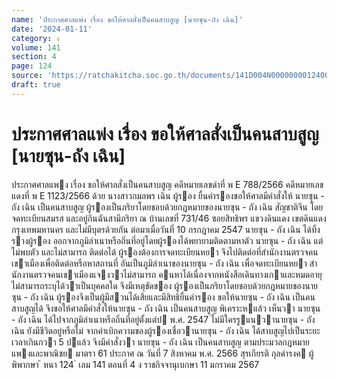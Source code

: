 ```yaml
---
name: 'ประกาศศาลแพ่ง เรื่อง ขอให้ศาลสั่งเป็นคนสาบสูญ [นายซุน-ถัง เฉิน]'
date: '2024-01-11'
category: ง
volume: 141
section: 4
page: 124
source: 'https://ratchakitcha.soc.go.th/documents/141D004N0000000012400.pdf'
draft: true
---
```


# ประกาศศาลแพ่ง เรื่อง ขอให้ศาลสั่งเป็นคนสาบสูญ [นายซุน-ถัง เฉิน]

ประกาศศาลแพง เรื่อง ขอให้ศาลสั่งเป็นคนสาบสูญ คดีหมายเลขดําที่ พ E 788/2566 คดีหมายเลขแดงที่ พ E 1123/2566 ด้วย นางสาวกมลพร เฉิน ผู้รอง ยื่นคํารองขอให้ศาลมีคําสั่งให้ นายซุน - ถัง เฉิน เป็นคนสาบสูญ ผู้รองเป็นภริยาโดยชอบด้วยกฎหมายของนายซุน - ถัง เฉิน สัญชาติจีน โดยจดทะเบียนสมรส และอยู่กินฉันสามีภริยา ณ บ้านเลขที่ 731/46 ซอยสิทธิพร แขวงดินแดง เขตดินแดง กรุงเทพมหานคร และไม่มีบุตรด้วยกัน ต่อมาเมื่อวันที่ 10 กรกฎาคม 2547 นายซุน - ถัง เฉิน ได้ทิ้งรางผู้รอง ออกจากภูมิลําเนาหรือถิ่นที่อยู่โดยผู้รองได้พยายามติดตามหาตัว นายซุน - ถัง เฉิน แต่ไม่พบตัว และไม่สามารถ ติดต่อได้ ผู้รองต้องการจดทะเบียนหยา จึงไปติดต่อที่สํานักงานตรวจคนเขาเมืองเพื่อติดต่อหรือหาสถานที่ อันเป็นภูมิลําเนาของนายซุน - ถัง เฉิน เพื่อจดทะเบียนหยา สํานักงานตรวจคนเขาเมืองแจงวาไม่สามารถ คนหาได้เนื่องจากหนังสือเดินทางเกาและหมดอายุ ไม่สามารถระบุได้วาเป็นบุคคลใด จึงมีเหตุขัดของ ผู้รองเป็นภริยาโดยชอบด้วยกฎหมายของนายซุน - ถัง เฉิน ผู้รองจึงเป็นผู้มีสวนได้เสียและมีสิทธิยื่นคํารอง ขอให้นายซุน - ถัง เฉิน เป็นคนสาบสูญได้ จึงขอให้ศาลมีคําสั่งให้นายซุน - ถัง เฉิน เป็นคนสาบสูญ พิเคราะหแล้ว เห็นวา นายซุน - ถัง เฉิน ได้ไปจากภูมิลําเนาหรือถิ่นที่อยู่ตั้งแต่ป พ.ศ. 2547 ไม่มีใครรูแนวานายซุน - ถัง เฉิน ยังมีชีวิตอยู่หรือไม่ จากคําเบิกความของผู้รองเชื่อวานายซุน - ถัง เฉิน ได้สาบสูญไปเป็นระยะเวลาเกินกวา 5 ปแล้ว จึงมีคําสั่งวา นายซุน - ถัง เฉิน เป็นคนสาบสูญ ตามประมวลกฎหมายแพงและพาณิชย มาตรา 61 ประกาศ ณ วันที่ 7 สิงหาคม พ.ศ. 2566 สุรเกียรติ กุลดํารงค ผู้พิพากษา ้ หนา 124 ่ เลม 141 ตอนที่ 4 ง ราชกิจจานุเบกษา 11 มกราคม 2567

